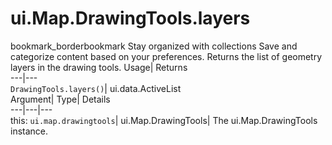  
#  ui.Map.DrawingTools.layers 
bookmark_borderbookmark Stay organized with collections  Save and categorize content based on your preferences.
Returns the list of geometry layers in the drawing tools. 
Usage| Returns  
---|---  
`DrawingTools.layers()`| ui.data.ActiveList  
Argument| Type| Details  
---|---|---  
this: `ui.map.drawingtools`| ui.Map.DrawingTools| The ui.Map.DrawingTools instance.  
